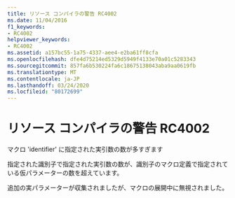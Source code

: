```yaml
---
title: リソース コンパイラの警告 RC4002
ms.date: 11/04/2016
f1_keywords:
- RC4002
helpviewer_keywords:
- RC4002
ms.assetid: a157bc55-1a75-4337-aee4-e2ba61ff8cfa
ms.openlocfilehash: dfe4d75214ed5329d5949f4133e70a01c5283343
ms.sourcegitcommit: 857fa6b530224fa6c18675138043aba9aa0619fb
ms.translationtype: MT
ms.contentlocale: ja-JP
ms.lasthandoff: 03/24/2020
ms.locfileid: "80172699"
---
```

# <a name="resource-compiler-warning-rc4002"></a>リソース コンパイラの警告 RC4002

マクロ 'identifier' に指定された実引数の数が多すぎます

指定された識別子で指定された実引数の数が、識別子のマクロ定義で指定されている仮パラメーターの数を超えています。

追加の実パラメーターが収集されましたが、マクロの展開中に無視されました。
